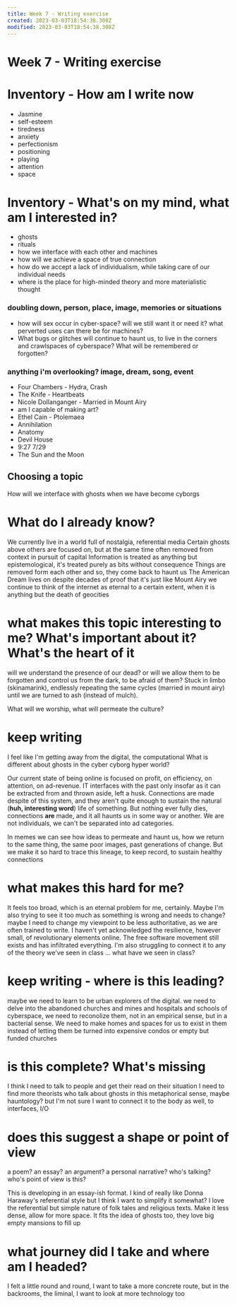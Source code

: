 ```yaml
---
title: Week 7 - Writing exercise
created: 2023-03-03T18:54:38.308Z
modified: 2023-03-03T18:54:38.308Z
---
```


# Week 7 - Writing exercise

# Inventory - How am I write now
- Jasmine
- self-esteem
- tiredness
- anxiety
- perfectionism
- positioning
- playing
- attention
- space

# Inventory - What's on my mind, what am I interested in?
- ghosts
- rituals
- how we interface with each other and machines
- how will we achieve a space of true connection
- how do we accept a lack of individualism, while taking care of our individual needs
- where is the place for high-minded theory and more materialistic thought
### doubling down, person, place, image, memories or situations
- how will sex occur in cyber-space? will we still want it or need it? what perverted uses can there be for machines?
- What bugs or glitches will continue to haunt us, to live in the corners and crawlspaces of cyberspace? What will be remembered or forgotten?
### anything i'm overlooking? image, dream, song, event
- Four Chambers - Hydra, Crash
- The Knife - Heartbeats
- Nicole Dollanganger - Married in Mount Airy
- am I capable of making art?
- Ethel Cain - Ptolemaea
- Annihilation
- Anatomy
- Devil House
- 9:27 7/29
- The Sun and the Moon

## Choosing a topic
How will we interface with ghosts when we have become cyborgs

# What do I already know?
We currently live in a world full of nostalgia, referential media
Certain ghosts above others are focused on, but at the same time often removed from context in pursuit of capital
Information is treated as anything but epistemological, it's treated purely as bits without consequence
Things are removed form each other
and so, they come back to haunt us
The American Dream lives on despite decades of proof that it's just like Mount Airy
we continue to think of the internet as eternal to a certain extent, when it is anything but
the death of geocities

# what makes this topic interesting to me? What's important about it? What's the heart of it
will we understand the presence of our dead? or will we allow them to be forgotten and control us from the dark, to be afraid of them? Stuck in limbo (skinamarink), endlessly repeating the same cycles (married in mount airy) until we are turned to ash (instead of mulch).

What will we worship, what will permeate the culture?

# keep writing

I feel like I'm getting away from the digital, the computational
What is different about ghosts in the cyber cyborg hyper world?

Our current state of being online is focused on profit, on efficiency, on attention, on ad-revenue. IT interfaces with the past only insofar as it can be extracted from and thrown aside, left a husk. Connections are made despite of this system, and they aren't quite enough to sustain the natural (**huh, interesting word**) life of something. But nothing ever fully dies, connections **are** made, and it all haunts us in some way or another. We are not individuals, we can't be separated into ad categories.

In memes we can see how ideas to permeate and haunt us, how we return to the same thing, the same poor images, past generations of change. But we make it so hard to trace this lineage, to keep record, to sustain healthy connections

# what makes this hard for me?
It feels too broad, which is an eternal problem for me, certainly. Maybe I'm also trying to see it too much as something is wrong and needs to change? maybe I need to change my viewpoint to be less authoritative, as we are often trained to write. I haven't yet acknowledged the resilience, however small, of revolutionary elements online. The free software movement still exists and has infiltrated everything. I'm also struggling to connect it to any of the theory we've seen in class ... what have we seen in class? 

# keep writing - where is this leading?

maybe we need to learn to be urban explorers of the digital. we need to delve into the abandoned churches and mines and hospitals and schools of cyberspace, we need to reconolize them, not in an empirical sense, but in a bacterial sense. We need to make homes and spaces for us to exist in them instead of letting them be turned into expensive condos or empty but funded churches

# is this complete? What's missing

I think I need to talk to people and get their read on their situation
I need to find more theorists who talk about ghosts in this metaphorical sense, maybe hauntology? but I'm not sure
I want to connect it to the body as well, to interfaces, I/O

# does this suggest a shape or point of view
a poem? an essay? an argument? a personal narrative?
who's talking? who's point of view is this?

This is developing in an essay-ish format. I kind of really like Donna Haraway's referential style but I think I want to simplify it somewhat? I love the referential but simple nature of folk tales and religious texts. Make it less dense, allow for more space. It fits the idea of ghosts too, they love big empty mansions to fill up

# what journey did I take and where am I headed?

I felt a little round and round, 
I want to take a more concrete route, but in the backrooms, the liminal, I want to look at more technology too
